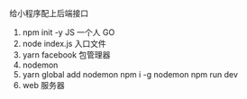 给小程序配上后端接口
1. npm init -y
  JS 一个人  GO
2. node index.js 入口文件
3. yarn facebook 包管理器
4. nodemon
5. yarn global add nodemon
  npm i -g nodemon
  npm run dev
6. web 服务器
  
  